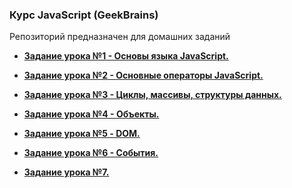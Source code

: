 ﻿### Курс JavaScript (GeekBrains)  
  
Репозиторий предназначен для домашних заданий  
  
- **[Задание урока №1 - Основы языка JavaScript.](./Docs/task-01.md)**  
  
- **[Задание урока №2 - Основные операторы JavaScript.](./Docs/task-02.md)**  
  
- **[Задание урока №3 - Циклы, массивы, структуры данных.](./Docs/task-03.md)**  
  
- **[Задание урока №4 - Объекты.](./Docs/task-04.md)**  
  
- **[Задание урока №5 - DOM.](./Docs/task-05.md)**  
  
- **[Задание урока №6 - События.](./Docs/task-06.md)**  
  
- **[Задание урока №7.](./Docs/task-07.md)**  
  
  